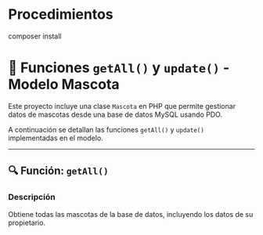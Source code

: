 # Procedimientos 

composer install


# 📘 Funciones `getAll()` y `update()` - Modelo Mascota

Este proyecto incluye una clase `Mascota` en PHP que permite gestionar datos de mascotas desde una base de datos MySQL usando PDO.

A continuación se detallan las funciones `getAll()` y `update()` implementadas en el modelo.

---

## 🔍 Función: `getAll()`

### Descripción
Obtiene todas las mascotas de la base de datos, incluyendo los datos de su propietario.

